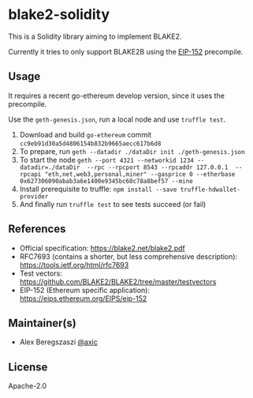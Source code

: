 # blake2-solidity

This is a Solidity library aiming to implement BLAKE2.

Currently it tries to only support BLAKE2B using the [EIP-152] precompile.

## Usage

It requires a recent go-ethereum develop version, since it uses the precompile.

Use the `geth-genesis.json`, run a local node and use `truffle test`.

1. Download and build `go-ethereum` commit `cc9eb91d30a5d4806154b832b9665aecc617b6d8`
2. To prepare, run `geth --datadir ./dataDir init ./geth-genesis.json`
3. To start the node `geth --port 4321 --networkid 1234 --datadir=./dataDir  --rpc --rpcport 8543 --rpcaddr 127.0.0.1  --rpcapi "eth,net,web3,personal,miner" --gasprice 0 --etherbase 0x627306090abab3a6e1400e9345bc60c78a8bef57 --mine`
4. Install prerequisite to truffle: `npm install --save truffle-hdwallet-provider`
4. And finally run `truffle test` to see tests succeed (or fail)

## References

- Official specification: https://blake2.net/blake2.pdf
- RFC7693 (contains a shorter, but less comprehensive description): https://tools.ietf.org/html/rfc7693
- Test vectors: https://github.com/BLAKE2/BLAKE2/tree/master/testvectors
- EIP-152 (Ethereum specific application): https://eips.ethereum.org/EIPS/eip-152

## Maintainer(s)

- Alex Beregszaszi [@axic]

## License

Apache-2.0

[EIP-152]: https://eips.ethereum.org/EIPS/eip-152
[@axic]: https://github.com/axic
